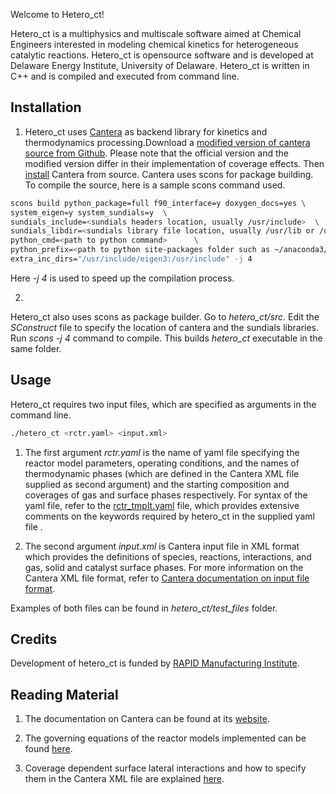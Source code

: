 Welcome to Hetero_ct!  

Hetero_ct is a multiphysics and multiscale software aimed at Chemical Engineers interested in 
modeling chemical kinetics for heterogeneous catalytic reactions. Hetero_ct is opensource software 
and is developed at Delaware Energy Institute, University of Delaware. 
Hetero_ct is written in C++ and is compiled and executed from command line. 

## Installation

1. Hetero_ct uses [Cantera](http://www.cantera.org) as backend library for kinetics and 
thermodynamics processing.Download a
[modified version of cantera source from Github](https://github.com/mbkumar/cantera/tree/hetero_ct).
Please note that the official version and the modified version differ in their implementation of 
coverage effects. Then [install](https://cantera.org/install/compiling-install.html)  Cantera 
from source. Cantera uses scons for package building. To compile the source, here is a sample scons 
command used.
~~~ bash
scons build python_package=full f90_interface=y doxygen_docs=yes \
system_eigen=y system_sundials=y  \
sundials_include=<sundials headers location, usually /usr/include>  \
sundials_libdir=<sundials library file location, usually /usr/lib or /usr/lib64 or /usr/local/lib> \
python_cmd=<path to python command>      \
python_prefix=<path to python site-packages folder such as ~/anaconda3/envs/my_env/lib/python3.7/site-packages> \
extra_inc_dirs="/usr/include/eigen3:/usr/include" -j 4 
~~~
Here *-j 4* is used to speed up the compilation process.

2.
Hetero_ct also uses scons as package builder. Go to *hetero_ct/src*. Edit the *SConstruct* file to specify the
location of cantera and the sundials libraries.
Run *scons -j 4* command to compile. This builds *hetero_ct* executable in the same folder.

## Usage

Hetero_ct requires two input files, which are specified as arguments in the command line. 
~~~ bash
./hetero_ct <rctr.yaml> <input.xml>
~~~

1. The first argument *rctr.yaml* is the name of yaml file specifying the reactor model parameters, 
operating conditions, and the names of thermodynamic phases (which are defined in the Cantera XML file 
supplied as second argument) and the starting composition and coverages of gas and surface phases 
respectively.  For syntax of the yaml file, refer to the [rctr_tmplt.yaml](rctr_tmplt.yaml) file, 
which provides extensive comments on the keywords required by hetero_ct in the supplied yaml file .

2. The second argument *input.xml* is Cantera input file in XML format which provides the 
definitions of species, reactions, interactions, and gas, solid and  catalyst surface phases. For 
more information on the Cantera XML file format, refer to 
[Cantera documentation on input file format](https://cantera.org/tutorials/input-files.html).

Examples of both files can be found in *hetero_ct/test_files* folder. 
## Credits
 Development of hetero_ct is funded by [RAPID Manufacturing Institute](www.aiche.org/rapid).


## Reading Material

1. The documentation on Cantera can be found at its [website](http://www.cantera.org).

2. The governing equations of the  reactor models implemented can be found [here](ReactorModels.pdf).

3. Coverage dependent surface lateral interactions and how to specify them in the Cantera XML file 
are explained [here](SurfaceInteractions.pdf).

